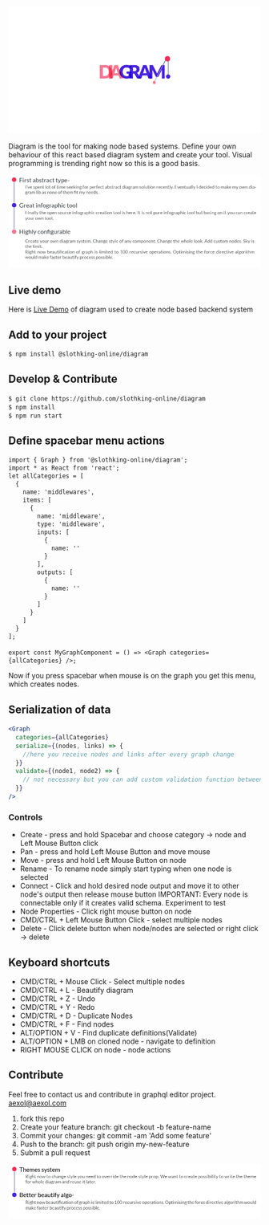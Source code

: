 ![](assets/logo-100.jpg)

Diagram is the tool for making node based systems. Define your own behaviour of this react based diagram system and create your tool. Visual programming is trending right now so this is a good basis.

![](assets/features-100.jpg)

## Live demo

Here is [Live Demo](https://app.slothking.online) of diagram used to create node based backend system

## Add to your project

```sh
$ npm install @slothking-online/diagram
```

## Develop & Contribute

```sh
$ git clone https://github.com/slothking-online/diagram
$ npm install
$ npm run start
```

## Define spacebar menu actions

```tsx
import { Graph } from '@slothking-online/diagram';
import * as React from 'react';
let allCategories = [
  {
    name: 'middlewares',
    items: [
      {
        name: 'middleware',
        type: 'middleware',
        inputs: [
          {
            name: ''
          }
        ],
        outputs: [
          {
            name: ''
          }
        ]
      }
    ]
  }
];

export const MyGraphComponent = () => <Graph categories={allCategories} />;
```

Now if you press spacebar when mouse is on the graph you get this menu, which creates nodes.

## Serialization of data

```jsx
<Graph
  categories={allCategories}
  serialize={(nodes, links) => {
    //here you receive nodes and links after every graph change
  }}
  validate={(node1, node2) => {
    // not necessary but you can add custom validation function between every node
  }}
/>
```

### Controls

* Create - press and hold Spacebar and choose category -> node and Left Mouse Button click
* Pan - press and hold Left Mouse Button and move mouse
* Move - press and hold Left Mouse Button on node
* Rename - To rename node simply start typing when one node is selected
* Connect - Click and hold desired node output and move it to other node's output then release mouse button
  IMPORTANT: Every node is connectable only if it creates valid schema. Experiment to test
* Node Properties - Click right mouse button on node
* CMD/CTRL + Left Mouse Button Click - select multiple nodes
* Delete - Click delete button when node/nodes are selected or right click -> delete

## Keyboard shortcuts

* CMD/CTRL + Mouse Click - Select multiple nodes
* CMD/CTRL + L - Beautify diagram
* CMD/CTRL + Z - Undo
* CMD/CTRL + Y - Redo
* CMD/CTRL + D - Duplicate Nodes
* CMD/CTRL + F - Find nodes
* ALT/OPTION + V - Find duplicate definitions(Validate)
* ALT/OPTION + LMB on cloned node - navigate to definition
* RIGHT MOUSE CLICK on node - node actions

## Contribute

Feel free to contact us and contribute in graphql editor project. aexol@aexol.com

1.  fork this repo
2.  Create your feature branch: git checkout -b feature-name
3.  Commit your changes: git commit -am 'Add some feature'
4.  Push to the branch: git push origin my-new-feature
5.  Submit a pull request

![](assets/roadmap-100.jpg)
